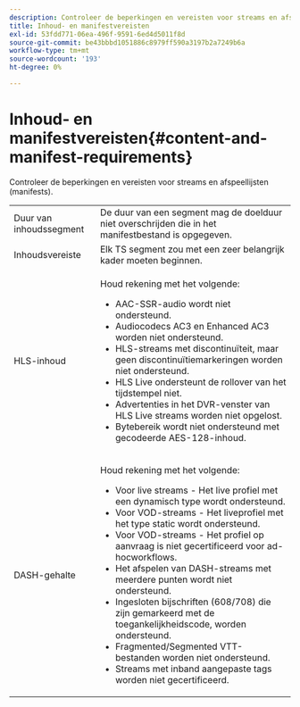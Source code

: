 ```yaml
---
description: Controleer de beperkingen en vereisten voor streams en afspeellijsten (manifests).
title: Inhoud- en manifestvereisten
exl-id: 53fdd771-06ea-496f-9591-6ed4d5011f8d
source-git-commit: be43bbbd1051886c8979ff590a3197b2a7249b6a
workflow-type: tm+mt
source-wordcount: '193'
ht-degree: 0%

---
```


# Inhoud- en manifestvereisten{#content-and-manifest-requirements}

Controleer de beperkingen en vereisten voor streams en afspeellijsten (manifests).

<table id="table_D7C38CD3B4D24C3D9A3B55D8CEFE7366"> 
 <tbody> 
  <tr> 
   <td colname="col1"> Duur van inhoudssegment </td> 
   <td colname="col2"> De duur van een segment mag de doelduur niet overschrijden die in het manifestbestand is opgegeven. </td> 
  </tr> 
  <tr> 
   <td colname="col1"> Inhoudsvereiste </td> 
   <td colname="col2"> Elk TS segment zou met een zeer belangrijk kader moeten beginnen. </td> 
  </tr> 
  <tr> 
   <td colname="col1"> HLS-inhoud </td> 
   <td colname="col2"> <p>Houd rekening met het volgende: 
     <ul id="ul_B226605345EA46F69DA1380E16826117"> 
      <li id="li_6564DC0E879544BB8513DD2D1CFBA8DE">AAC-SSR-audio wordt niet ondersteund. </li> 
      <li id="li_B73CAEBE4347406EA4DB25551B444BDA">Audiocodecs AC3 en Enhanced AC3 worden niet ondersteund. </li> 
      <li id="li_5986DD33C0FE485D99D4C00E2E6012CA">HLS-streams met discontinuïteit, maar geen discontinuïtiemarkeringen worden niet ondersteund. </li> 
      <li id="li_FED8686372DF4A39BAABC531BA4EB137">HLS Live ondersteunt de rollover van het tijdstempel niet. </li> 
      <li id="li_565CFBEAD9874BA48F6E25B0893BF131">Advertenties in het DVR-venster van HLS Live streams worden niet opgelost. </li> 
      <li id="li_7D22EA32C94240D79EDDA96D9E72FE8F">Bytebereik wordt niet ondersteund met gecodeerde AES-128-inhoud. </li> 
     </ul></p> </td> 
  </tr> 
  <tr> 
   <td colname="col1"> DASH-gehalte </td> 
   <td colname="col2"> <p>Houd rekening met het volgende: 
     <ul id="ul_9D33C2418F9F49DEAE0E642301726F89"> 
      <li id="li_74C69A21A7BD4831B92F0D57900E1CB1">Voor live streams - Het live profiel met een dynamisch type wordt ondersteund. </li> 
      <li id="li_0C8743DB152047819D23C9F180998AD7">Voor VOD-streams - Het liveprofiel met het type static wordt ondersteund. </li> 
      <li id="li_FBC6828663FB413798A4BDAF0B9831AA">Voor VOD-streams - Het profiel op aanvraag is niet gecertificeerd voor ad-hocworkflows. </li> 
      <li id="li_4393B9B1F6144BDEAE484C879750ED23">Het afspelen van DASH-streams met meerdere punten wordt niet ondersteund. </li> 
      <li id="li_6A2CEC4E974C4D44A45F5503A1A9D8D0">Ingesloten bijschriften (608/708) die zijn gemarkeerd met de toegankelijkheidscode, worden ondersteund. </li> 
      <li id="li_EDE93DF4F3A64A53BA80877F701A8F0D">Fragmented/Segmented VTT-bestanden worden niet ondersteund. </li> 
      <li id="li_8897F73611194030A490A4FF1178364C">Streams met inband aangepaste tags worden niet gecertificeerd. </li> 
     </ul></p> </td> 
  </tr> 
 </tbody> 
</table>
